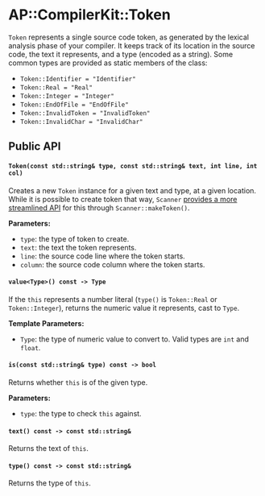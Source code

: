 # AP::CompilerKit::Token

`Token` represents a single source code token, as generated by the lexical analysis phase of your
compiler. It keeps track of its location in the source code, the text it represents, and a type
(encoded as a string). Some common types are provided as static members of the class:

- `Token::Identifier = "Identifier"`
- `Token::Real = "Real"`
- `Token::Integer = "Integer"`
- `Token::EndOfFile = "EndOfFile"`
- `Token::InvalidToken = "InvalidToken"`
- `Token::InvalidChar = "InvalidChar"`

## Public API

#### `Token(const std::string& type, const std::string& text, int line, int col)`

Creates a new `Token` instance for a given text and type, at a given location. While it is
possible to create token that way, `Scanner` [provides a more streamlined API](scanner.html) for
this through `Scanner::makeToken()`.

**Parameters:**

- `type`: the type of token to create.
- `text`: the text the token represents.
- `line`: the source code line where the token starts.
- `column`: the source code column where the token starts.


#### `value<Type>() const -> Type`

If the `this` represents a number literal (`type()` is `Token::Real` or `Token::Integer`), returns
the numeric value it represents, cast to `Type`.

**Template Parameters:**

- `Type`: the type of numeric value to convert to. Valid types are `int` and `float`.


#### `is(const std::string& type) const -> bool`

Returns whether `this` is of the given type.

**Parameters:**

- `type`: the type to check `this` against.


#### `text() const -> const std::string&`

Returns the text of `this`.


#### `type() const -> const std::string&`

Returns the type of `this`.

